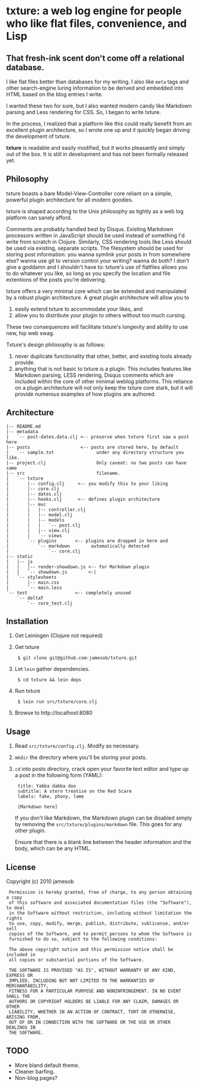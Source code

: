 # txture: a web log engine for people who like flat files, convenience, and Lisp

## That fresh-ink scent don't come off a relational database.

I like flat files better than databases for my writing. I also like
``meta`` tags and other search-engine luring information to be derived and
embedded into HTML based on the blog entries I write.

I wanted these two for sure, but I also wanted modern candy like Markdown
parsing and Less rendering for CSS. So, I began to write txture.

In the process, I realized that a platform like this could really benefit from
an excellent plugin architecture, so I wrote one up and it quickly began
driving the development of txture.

**txture** is readable and easily modified, but it works pleasantly and simply
out of the box. It is still in development and has not been formally released
yet.

## Philosophy

txture boasts a bare Model-View-Controller core reliant on a simple, powerful
plugin architecture for all modern goodies.

txture is shaped according to the Unix philosophy as tightly as a web log
platform can sanely afford. 

Comments are probably handled best by Disqus.
Existing Markdown processors written in JavaScript should be used instead of
something I'd write from scratch in Clojure. Similarly, CSS rendering tools like
Less should be used via existing, separate scripts. The filesystem should be
used for storing post information: you wanna symlink your posts in from
somewhere else?  wanna use git to version control your writing? wanna do both? I
don't give a goddamn and I shouldn't have to: txture's use of flatfiles allows
you to do whatever you like, so long as you specify the location and file
extentions of the posts you're delivering.

txture offers a very minimal core which can be extended and manipulated by a
robust plugin architecture. A great plugin architecture will allow you to 

  1. easily extend txture to accommodate your likes, and
  2. allow you to distribute your plugin to others without too much cursing.

These two consequences will facilitate txture's longevity and ability to use
new, hip web swag.

Txture's design philosophy is as follows:

  1. never duplicate functionality that other, better, and existing tools
     already provide. 
  2. anything that is not basic to txture is a plugin. This includes features
     like Markdown parsing, LESS rendering, Disqus comments which are included
     within the core of other minimal weblog platforms. This reliance on a
     plugin architecture will not only keep the txture core stark, but it
     will provide numerous examples of how plugins are authored.

## Architecture

    |-- README.md
    |-- metadata
    |   `-- post-dates.data.clj <-- preserve when txture first saw a post here
    |-- posts                   <-- posts are stored here, by default
    |   `-- sample.txt                under any directory structure you like.
    |-- project.clj                   Only caveat: no two posts can have same
    |-- src                           filename.
    |   `-- txture
    |       |-- config.clj     <-- you modify this to your liking
    |       |-- core.clj
    |       |-- dates.clj
    |       |-- hooks.clj      <-- defines plugin architecture
    |       |-- mvc
    |       |   |-- controller.clj
    |       |   |-- model.clj
    |       |   |-- models
    |       |   |   `-- post.clj
    |       |   |-- view.clj
    |       |   `-- views
    |       `-- plugins       <-- plugins are dropped in here and 
    |           `-- markdown        automatically detected 
    |               `-- core.clj
    |-- static  
    |   |-- js
    |   |   |-- render-showdown.js <-- for Markdown plugin
    |   |   `-- showdown.js        <-|
    |   `-- stylesheets
    |       |-- main.css
    |       `-- main.less
    `-- test                  <-- completely unused
        `-- deltaT
            `-- core_test.clj

## Installation

1. Get Leiningen (Clojure not required)
2. Get txture

        $ git clone git@github.com:jamesob/txture.git

3. Let ``lein`` gather dependencies.

        $ cd txture && lein deps

4. Run txture

        $ lein run src/txture/core.clj

5. Browse to http://localhost:8080 

## Usage

1. Read `src/txture/config.clj`. Modify as necessary.
2. `mkdir` the directory where you'll be storing your posts.
3. `cd` into posts directory, crack open your favorite text editor and type up a post 
   in the following form (YAML):

        title: Yabba dabba doo
        subtitle: A stern treatise on the Red Scare
        labels: fake, phony, lame

        [Markdown here]
   
   If you don't like Markdown, the Markdown plugin can be disabled simply by
   removing the `src/txture/plugins/markdown` file. This goes for any other
   plugin.

   Ensure that there is a blank line between the header information and the
   body, which can be any HTML.
                   
## License

Copyright (c) 2010 jamesob

     Permission is hereby granted, free of charge, to any person obtaining a copy
     of this software and associated documentation files (the "Software"), to deal
     in the Software without restriction, including without limitation the rights
     to use, copy, modify, merge, publish, distribute, sublicense, and/or sell
     copies of the Software, and to permit persons to whom the Software is
     furnished to do so, subject to the following conditions:

     The above copyright notice and this permission notice shall be included in
     all copies or substantial portions of the Software.

     THE SOFTWARE IS PROVIDED "AS IS", WITHOUT WARRANTY OF ANY KIND, EXPRESS OR
     IMPLIED, INCLUDING BUT NOT LIMITED TO THE WARRANTIES OF MERCHANTABILITY,
     FITNESS FOR A PARTICULAR PURPOSE AND NONINFRINGEMENT. IN NO EVENT SHALL THE
     AUTHORS OR COPYRIGHT HOLDERS BE LIABLE FOR ANY CLAIM, DAMAGES OR OTHER
     LIABILITY, WHETHER IN AN ACTION OF CONTRACT, TORT OR OTHERWISE, ARISING FROM,
     OUT OF OR IN CONNECTION WITH THE SOFTWARE OR THE USE OR OTHER DEALINGS IN
     THE SOFTWARE.

## TODO

  * More bland default theme.
  * Cleaner barfing.
  * Non-blog pages?

